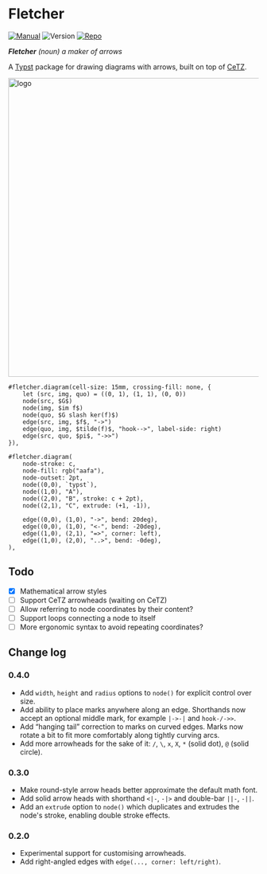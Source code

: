# Fletcher

[![Manual](https://img.shields.io/badge/docs-manual.pdf-green)](https://github.com/Jollywatt/typst-fletcher/raw/master/docs/manual.pdf)
![Version](https://img.shields.io/badge/dynamic/toml?url=https%3A%2F%2Fgithub.com%2FJollywatt%2Farrow-diagrams%2Fraw%2Fmaster%2Ftypst.toml&query=package.version&label=version)
[![Repo](https://img.shields.io/badge/GitHub-repo-blue)](https://github.com/Jollywatt/typst-fletcher)

_**Fletcher** (noun) a maker of arrows_

A [Typst]("https://typst.app/") package for drawing diagrams with arrows,
built on top of [CeTZ]("https://github.com/johannes-wolf/cetz").

<picture>
  <source media="(prefers-color-scheme: dark)" srcset="https://github.com/Jollywatt/typst-fletcher/raw/master/docs/examples/example-2.svg">
  <img alt="logo" width="600" src="https://github.com/Jollywatt/typst-fletcher/raw/master/docs/examples/example-1.svg">
</picture>

```typ
#fletcher.diagram(cell-size: 15mm, crossing-fill: none, {
	let (src, img, quo) = ((0, 1), (1, 1), (0, 0))
	node(src, $G$)
	node(img, $im f$)
	node(quo, $G slash ker(f)$)
	edge(src, img, $f$, "->")
	edge(quo, img, $tilde(f)$, "hook-->", label-side: right)
	edge(src, quo, $pi$, "->>")
}),

#fletcher.diagram(
	node-stroke: c,
	node-fill: rgb("aafa"),
	node-outset: 2pt,
	node((0,0), `typst`),
	node((1,0), "A"),
	node((2,0), "B", stroke: c + 2pt),
	node((2,1), "C", extrude: (+1, -1)),

	edge((0,0), (1,0), "->", bend: 20deg),
	edge((0,0), (1,0), "<-", bend: -20deg),
	edge((1,0), (2,1), "=>", corner: left),
	edge((1,0), (2,0), "..>", bend: -0deg),
),

```

## Todo

- [x] Mathematical arrow styles
- [ ] Support CeTZ arrowheads (waiting on CeTZ)
- [ ] Allow referring to node coordinates by their content?
- [ ] Support loops connecting a node to itself
- [ ] More ergonomic syntax to avoid repeating coordinates?

## Change log

### 0.4.0

- Add `width`, `height` and `radius` options to `node()` for explicit control over size.
- Add ability to place marks anywhere along an edge. Shorthands now accept an optional middle mark, for example `|->-|` and `hook-/->>`.
- Add “hanging tail” correction to marks on curved edges. Marks now rotate a bit to fit more comfortably along tightly curving arcs.
- Add more arrowheads for the sake of it: `/`, `\`, `x`, `X`, `*` (solid dot), `@` (solid circle).

### 0.3.0

- Make round-style arrow heads better approximate the default math font.
- Add solid arrow heads with shorthand `<|-`, `-|>` and double-bar `||-`, `-||`.
- Add an `extrude` option to `node()` which duplicates and extrudes the node's stroke, enabling double stroke effects.

### 0.2.0

- Experimental support for customising arrowheads.
- Add right-angled edges with `edge(..., corner: left/right)`.